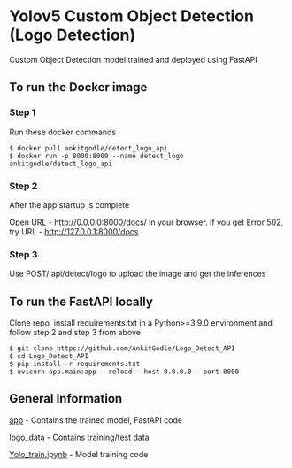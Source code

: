 # Yolov5 Custom Object Detection (Logo Detection)

Custom Object Detection model trained and deployed using FastAPI

## To run the Docker image

### Step 1
Run these docker commands
```
$ docker pull ankitgodle/detect_logo_api
$ docker run -p 8000:8000 --name detect_logo ankitgodle/detect_logo_api
```
### Step 2
After the app startup is complete

Open URL - http://0.0.0.0:8000/docs/ in your browser. 
If you get Error 502, try URL - http://127.0.0.1:8000/docs

### Step 3
Use POST/ api/detect/logo to upload the image and get the inferences

## To run the FastAPI locally
Clone repo, install requirements.txt in a Python>=3.9.0 environment and follow step 2 and step 3 from above
```
$ git clone https://github.com/AnkitGodle/Logo_Detect_API
$ cd Logo_Detect_API
$ pip install -r requirements.txt
$ uvicorn app.main:app --reload --host 0.0.0.0 --port 8000
```

## General Information

[app](https://github.com/AnkitGodle/Logo_Detect_API/tree/main/app) - Contains the trained model, FastAPI code

[logo_data](https://github.com/AnkitGodle/Logo_Detect_API/tree/main/logo_data) - Contains training/test data

[Yolo_train.ipynb](https://github.com/AnkitGodle/Logo_Detect_API/blob/main/Yolo_train.ipynb) - Model training code
